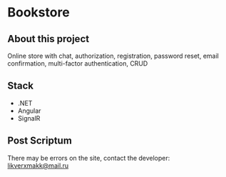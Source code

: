# Bookstore
## About this project
Online store with chat, authorization, registration, password reset, email confirmation, multi-factor authentication, CRUD

## Stack

* .NET
* Angular
* SignalR

## Post Scriptum

There may be errors on the site, contact the developer: likverxmakk@mail.ru
